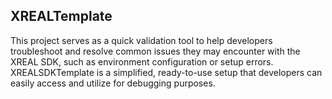 ## XREALTemplate

This project serves as a quick validation tool to help developers troubleshoot and resolve common issues they may encounter with the XREAL SDK, such as environment configuration or setup errors. XREALSDKTemplate is a simplified, ready-to-use setup that developers can easily access and utilize for debugging purposes.

